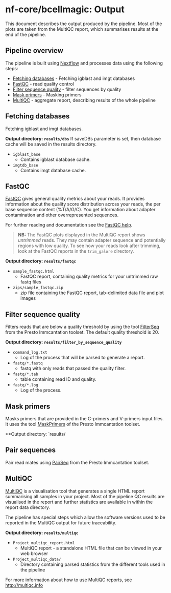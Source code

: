 # nf-core/bcellmagic: Output

This document describes the output produced by the pipeline. Most of the plots are taken from the MultiQC report, which summarises results at the end of the pipeline.

<!-- TODO nf-core: Write this documentation describing your workflow's output -->

## Pipeline overview
The pipeline is built using [Nextflow](https://www.nextflow.io/)
and processes data using the following steps:

* [Fetching databases](#fetching-db) - Fetching igblast and imgt databases
* [FastQC](#fastqc) - read quality control
* [Filter sequence quality](#filter-seq-q) - filter sequences by quality
* [Mask primers](#mask-primers) - Masking primers
* [MultiQC](#multiqc) - aggregate report, describing results of the whole pipeline

## Fetching databases
Fetching igblast and imgt databases.

**Output directory: `results/dbs`**
If saveDBs parameter is set, then database cache will be saved in the results directory.

* `igblast_base`
    * Contains igblast database cache.
* `imgtdb_base`
    * Contains imgt database cache.

## FastQC
[FastQC](http://www.bioinformatics.babraham.ac.uk/projects/fastqc/) gives general quality metrics about your reads. It provides information about the quality score distribution across your reads, the per base sequence content (%T/A/G/C). You get information about adapter contamination and other overrepresented sequences.

For further reading and documentation see the [FastQC help](http://www.bioinformatics.babraham.ac.uk/projects/fastqc/Help/).

> **NB:** The FastQC plots displayed in the MultiQC report shows _untrimmed_ reads. They may contain adapter sequence and potentially regions with low quality. To see how your reads look after trimming, look at the FastQC reports in the `trim_galore` directory.

**Output directory: `results/fastqc`**

* `sample_fastqc.html`
  * FastQC report, containing quality metrics for your untrimmed raw fastq files
* `zips/sample_fastqc.zip`
  * zip file containing the FastQC report, tab-delimited data file and plot images

## Filter sequence quality
Filters reads that are below a quality threshold by using the tool [FilterSeq](https://presto.readthedocs.io/en/version-0.5.11/tools/FilterSeq.html) from the Presto Immcantation toolset. The default quality threshold is 20.

**Output directory: `results/filter_by_sequence_quality`**

* `command_log.txt`
    * Log of the process that will be parsed to generate a report.
* `fastq/*.fastq`
    * fastq with only reads that passed the quality filter.
* `fastq/*.tab`
    * table containing read ID and quality.
* `fastq/*.log`
    * Log of the process.

## Mask primers
Masks primers that are provided in the C-primers and V-primers input files. It uses the tool [MaskPrimers](https://presto.readthedocs.io/en/version-0.5.11/tools/MaskPrimers.html) of the Presto Immcantation toolset.

**Output directory: `results/

## Pair sequences
Pair read mates using [PairSeq](https://presto.readthedocs.io/en/version-0.5.11/tools/PairSeq.html) from the Presto Immcantation toolset.

## MultiQC
[MultiQC](http://multiqc.info) is a visualisation tool that generates a single HTML report summarising all samples in your project. Most of the pipeline QC results are visualised in the report and further statistics are available in within the report data directory.

The pipeline has special steps which allow the software versions used to be reported in the MultiQC output for future traceability.

**Output directory: `results/multiqc`**

* `Project_multiqc_report.html`
  * MultiQC report - a standalone HTML file that can be viewed in your web browser
* `Project_multiqc_data/`
  * Directory containing parsed statistics from the different tools used in the pipeline

For more information about how to use MultiQC reports, see http://multiqc.info
